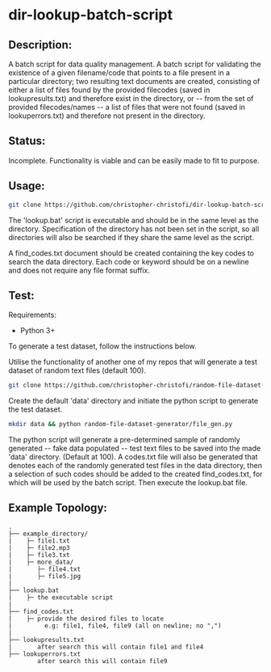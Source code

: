 # dir-lookup-batch-script

## Description:

A batch script for data quality management. A batch script for validating the existence of a given filename/code that points to a file present in a particular directory; two resulting text documents are created, consisting of either a list of files found by the provided filecodes (saved in lookupresults.txt) and therefore exist in the directory, or -- from the set of provided filecodes/names -- a list of files that were not found (saved in lookuperrors.txt) and therefore not present in the directory.

## Status:

Incomplete. Functionality is viable and can be easily made to fit to purpose.

## Usage:

```sh
git clone https://github.com/christopher-christofi/dir-lookup-batch-script
```

The 'lookup.bat' script is executable and should be in the same level as the directory. Specification of the directory has not been set in the script, so all directories will also be searched if they share the same level as the script.

A find_codes.txt document should be created containing the key codes to search the data directory. Each code or keyword should be on a newline and does not require any file format suffix.

## Test:

Requirements:
- Python 3+

To generate a test dataset, follow the instructions below.

Utilise the functionality of another one of my repos that will generate a test dataset of random text files (default 100).

```sh
git clone https://github.com/christopher-christofi/random-file-dataset-generator
```

Create the default 'data' directory and initiate the python script to generate the test dataset.

```sh
mkdir data && python random-file-dataset-generator/file_gen.py
```

The python script will generate a pre-determined sample of randomly generated -- fake data populated -- test text files to be saved into the made 'data' directory. (Default at 100). A codes.txt file will also be generated that denotes each of the randomly generated test files in the data directory, then a selection of such codes should be added to the created find_codes.txt, for which will be used by the batch script. Then execute the lookup.bat file.

## Example Topology:

    .
    ├── example_directory/
    |    ├─ file1.txt
    |    ├─ file2.mp3
    |    ├─ file3.txt
    |    ├─ more_data/
    |       ├─ file4.txt
    |       ├─ file5.jpg
    |
    ├── lookup.bat
    |    ├─ the executable script
    |
    ├── find_codes.txt
    |    ├─ provide the desired files to locate
    |         e.g: file1, file4, file9 (all on newline; no ",")
    |
    ├── lookupresults.txt
    |       after search this will contain file1 and file4
    ├── lookuperrors.txt
            after search this will contain file9